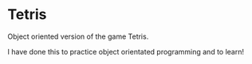 # Tetris

Object oriented version of the game Tetris. 

I have done this to practice object orientated programming and to learn!
